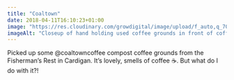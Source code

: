 ```yaml
---
title: "Coaltown"
date: 2018-04-11T16:10:23+01:00
image: "https://res.cloudinary.com/growdigital/image/upload/f_auto,q_70,w_736/v1544109355/coaltown-coffee-grounds-40676031894.jpg"
imageAlt: "Closeup of hand holding used coffee grounds in front of coffee bag"
---
```


Picked up some @coaltowncoffee compost coffee grounds from the Fisherman’s Rest in Cardigan. It’s lovely, smells of coffee ☕. But what do I do with it?!
